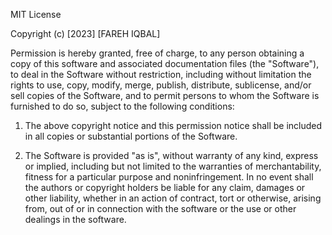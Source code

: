 MIT License

Copyright (c) [2023] [FAREH IQBAL]

Permission is hereby granted, free of charge, to any person obtaining a copy
of this software and associated documentation files (the "Software"), to deal
in the Software without restriction, including without limitation the rights
to use, copy, modify, merge, publish, distribute, sublicense, and/or sell
copies of the Software, and to permit persons to whom the Software is
furnished to do so, subject to the following conditions:

1. The above copyright notice and this permission notice shall be included 
   in all copies or substantial portions of the Software.
   
2. The Software is provided "as is", without warranty of any kind, express 
   or implied, including but not limited to the warranties of merchantability, 
   fitness for a particular purpose and noninfringement. In no event shall the 
   authors or copyright holders be liable for any claim, damages or 
   other liability, whether in an action of contract, tort or otherwise, 
   arising from, out of or in connection with the software or the use 
   or other dealings in the software.


